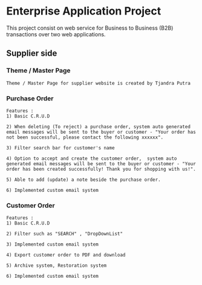 # Enterprise Application Project 
This project consist on web service for Business to Business (B2B) transactions over two web applications.

## Supplier side

### Theme / Master Page
```
Theme / Master Page for supplier website is created by Tjandra Putra
```

### Purchase Order
```
Features :
1) Basic C.R.U.D

2) When deleting (To reject) a purchase order, system auto generated email messages will be sent to the buyer or customer - "Your order has not been successful, please contact the following xxxxxx".

3) Filter search bar for customer's name

4) Option to accept and create the customer order,  system auto generated email messages will be sent to the buyer or customer - "Your order has been created successfully! Thank you for shopping with us!".

5) Able to add (update) a note beside the purchase order.

6) Implemented custom email system
```

### Customer Order
```
Features : 
1) Basic C.R.U.D

2) Filter such as "SEARCH" , "DropDownList" 

3) Implemented custom email system

4) Export customer order to PDF and download

5) Archive system, Restoration system

6) Implemented custom email system

```

